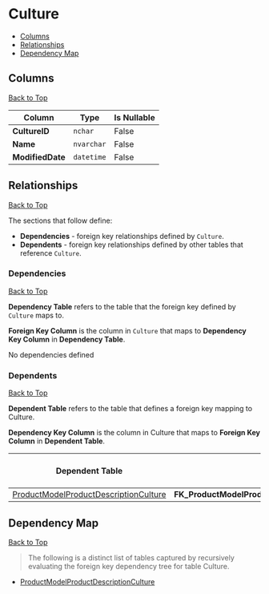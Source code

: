 # Culture

* [Columns](#columns)
* [Relationships](#relationships)
* [Dependency Map](#dependency-map)

## Columns
[Back to Top](#culture)

Column | Type | Is Nullable
-------|------|------------
**CultureID** | `nchar` | False
**Name** | `nvarchar` | False
**ModifiedDate** | `datetime` | False

## Relationships
[Back to Top](#culture)


The sections that follow define:
* **Dependencies** - foreign key relationships defined by `Culture`.
* **Dependents** - foreign key relationships defined by other tables that reference `Culture`.

### Dependencies
[Back to Top](#culture)

**Dependency Table** refers to the table that the foreign key defined by `Culture` maps to.

**Foreign Key Column** is the column in `Culture` that maps to **Dependency Key Column** in **Dependency Table**.

No dependencies defined

### Dependents
[Back to Top](#culture)

**Dependent Table** refers to the table that defines a foreign key mapping to Culture.

**Dependency Key Column** is the column in Culture that maps to **Foreign Key Column** in **Dependent Table**.

Dependent Table | Foreign Key Name | Foreign Key Column | Dependency Key Column
----------------|------------------|--------------------|----------------------
[ProductModelProductDescriptionCulture](./ProductModelProductDescriptionCulture.md) | **FK_ProductModelProductDescriptionCulture_Culture_CultureID** | `CultureID` | `CultureID`

## Dependency Map
[Back to Top](#culture)

> The following is a distinct list of tables captured by recursively evaluating the foreign key dependency tree for table Culture.

* [ProductModelProductDescriptionCulture](./ProductModelProductDescriptionCulture.md)
